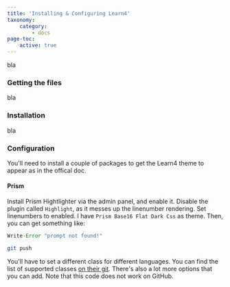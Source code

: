 ```yaml
---
title: 'Installing & Configuring Learn4'
taxonomy:
    category:
        - docs
page-toc:
    active: true
---
```


bla
### Getting the files
bla
### Installation
bla
### Configuration
You'll need to install a couple of packages to get the Learn4 theme to appear as in the offical doc.

#### Prism
Install Prism Hightlighter via the admin panel, and enable it. Disable the plugin called `Highlight`, as it messes up the linenumber rendering.
Set linenumbers to enabled. I have `Prism Base16 Flat Dark Css` as theme.
Then, you can get something like:

``` javascript
Write-Error "prompt not found!"
```

```bash
git push
```
You'll have to set a different class for different languages. You can find the list of supported classes [on their git](https://github.com/trilbymedia/grav-plugin-prism-highlight#languages-included). There's also a lot more options that you can add. Note that this code does not work on GitHub.